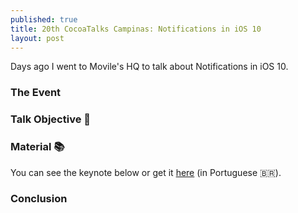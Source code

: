 ```yaml
---
published: true
title: 20th CocoaTalks Campinas: Notifications in iOS 10
layout: post
---
```


Days ago I went to Movile's HQ to talk about Notifications in iOS 10.

### The Event

### Talk Objective 🎯

### Material 📚

You can see the keynote below or get it [here](https://speakerdeck.com/serralvo/notificacoes-no-ios-10) (in Portuguese 🇧🇷).

<script async class="speakerdeck-embed" data-id="c331fa5fcf104d708a09d221e055e0be" data-ratio="1.77777777777778" src="//speakerdeck.com/assets/embed.js"></script>

### Conclusion
